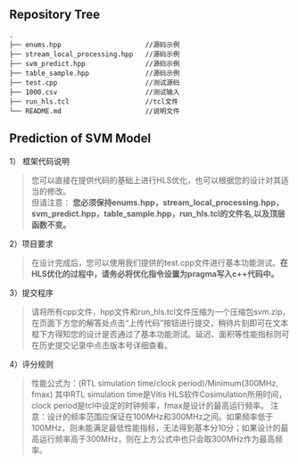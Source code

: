 ## Repository Tree
```
.
├── enums.hpp                     //源码示例
├── stream_local_processing.hpp   //源码示例
├── svm_predict.hpp               //源码示例
├── table_sample.hpp              //源码示例
├── test.cpp                      //测试源码
├── 1000.csv                      //测试输入
├── run_hls.tcl                   //tcl文件
└── README.md                     //说明文件
```
## Prediction of SVM Model
  1）	框架代码说明
  >您可以直接在提供代码的基础上进行HLS优化，也可以根据您的设计对其适当的修改。  
  >但请注意：
  >**您必须保持enums.hpp，stream_local_processing.hpp，svm_predict.hpp，table_sample.hpp，run_hls.tcl的文件名,以及顶层函数不变。**

  2）项目要求  
  >在设计完成后，您可以使用我们提供的test.cpp文件进行基本功能测试。**在HLS优化的过程中，请务必将优化指令设置为pragma写入c++代码中。**


  3）提交程序
  >请将所有cpp文件，hpp文件和run_hls.tcl文件压缩为一个压缩包svm.zip，在页面下方您的解答处点击“上传代码”按钮进行提交，稍待片刻即可在文本框下方得知您的设计是否通过了基本功能测试。延迟、面积等性能指标则可在历史提交记录中点击版本号详细查看。
  
  4）评分规则
  >性能公式为：(RTL simulation time/clock period)/Minimum(300MHz, fmax)
  >其中RTL simulation time是Vitis HLS软件Cosimulation所用时间，clock period是tcl中设定的时钟频率，fmax是设计的最高运行频率。
  >注意：设计的频率范围应保证在100MHz和300MHz之间。如果频率低于100MHz，则未能满足最低性能指标，无法得到基本分10分；如果设计的最高运行频率高于300MHz，则在上方公式中也只会取300MHz作为最高频率。
